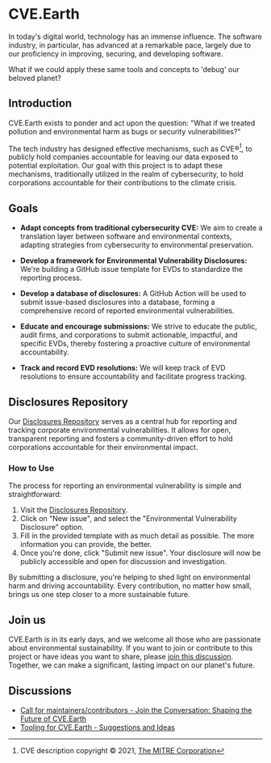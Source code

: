 # CVE.Earth

In today's digital world, technology has an immense influence. The software industry, in particular, has advanced at a remarkable pace, largely due to our proficiency in improving, securing, and developing software.

What if we could apply these same tools and concepts to 'debug' our beloved planet?

## Introduction

CVE.Earth exists to ponder and act upon the question: "What if we treated pollution and environmental harm as bugs or security vulnerabilities?"

The tech industry has designed effective mechanisms, such as CVE®[^1], to publicly hold companies accountable for leaving our data exposed to potential exploitation. Our goal with this project is to adapt these mechanisms, traditionally utilized in the realm of cybersecurity, to hold corporations accountable for their contributions to the climate crisis.

## Goals

- **Adapt concepts from traditional cybersecurity CVE:** We aim to create a translation layer between software and environmental contexts, adapting strategies from cybersecurity to environmental preservation.

- **Develop a framework for Environmental Vulnerability Disclosures:** We're building a GitHub issue template for EVDs to standardize the reporting process.

- **Develop a database of disclosures:** A GitHub Action will be used to submit issue-based disclosures into a database, forming a comprehensive record of reported environmental vulnerabilities.

- **Educate and encourage submissions:** We strive to educate the public, audit firms, and corporations to submit actionable, impactful, and specific EVDs, thereby fostering a proactive culture of environmental accountability.

- **Track and record EVD resolutions:** We will keep track of EVD resolutions to ensure accountability and facilitate progress tracking.

## Disclosures Repository

Our [Disclosures Repository](https://github.com/cve-earth/disclosures) serves as a central hub for reporting and tracking corporate environmental vulnerabilities. It allows for open, transparent reporting and fosters a community-driven effort to hold corporations accountable for their environmental impact.

### How to Use

The process for reporting an environmental vulnerability is simple and straightforward:

1. Visit the [Disclosures Repository](https://github.com/cve-earth/disclosures/issues/new/choose).
2. Click on "New issue", and select the "Environmental Vulnerability Disclosure" option.
3. Fill in the provided template with as much detail as possible. The more information you can provide, the better.
4. Once you're done, click "Submit new issue". Your disclosure will now be publicly accessible and open for discussion and investigation.

By submitting a disclosure, you're helping to shed light on environmental harm and driving accountability. Every contribution, no matter how small, brings us one step closer to a more sustainable future.

## Join us

CVE.Earth is in its early days, and we welcome all those who are passionate about environmental sustainability. If you want to join or contribute to this project or have ideas you want to share, please [join this discussion](https://github.com/orgs/cve-earth/discussions/1). Together, we can make a significant, lasting impact on our planet's future.

## Discussions

- [Call for maintainers/contributors - Join the Conversation: Shaping the Future of CVE.Earth](https://github.com/orgs/cve-earth/discussions/1)
- [Tooling for CVE.Earth - Suggestions and Ideas](https://github.com/orgs/cve-earth/discussions/2)

[^1]: CVE description copyright © 2021, [The MITRE Corporation](https://cve.mitre.org/about/termsofuse.html)
